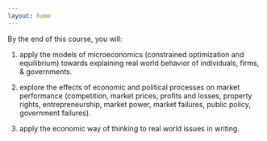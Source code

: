 ```yaml
---
layout: home
---
```


By the end of this course, you will:

1. apply the models of microeconomics (constrained optimization and equilibrium) towards explaining real world behavior of individuals, firms, & governments.

1. explore the effects of economic and political processes on market performance (competition, market prices, profits and losses, property rights, entrepreneurship, market power, market failures, public policy, government failures).

1. apply the economic way of thinking to real world issues in writing.


